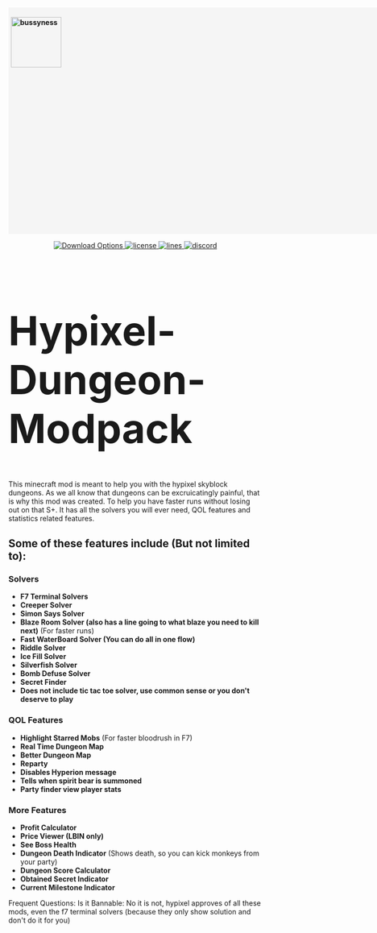 <!DOCTYPE html>

<html>

<style type="text/css">

div{
  background-color: whitesmoke;
  width: 1410;
  height: 440px;
  font-weight: bold;
  padding: 5px; 
    }

p1{
  font-size: 30pt;
  font: arial bold;
}
  
</style>

<body>

<div>

<img src="https://i.ibb.co/FgF2xgc/Picture-1.png"
alt="bussyness" height="100" width="100">

</div>

<p align="center">
<a href="https://github.com/cyoung06/Skyblock-Dungeons-Guide/releases" target="_blank">
<img alt="Download Options" color="red" />
</a>
<a href="https://github.com/cyoung06/Skyblock-Dungeons-Guide/blob/master/LICENSE">
    <img alt="license" src="https://img.shields.io/github/license/cyoung06/Skyblock-Dungeons-Guide?color=00FFFF&style=for-the-badge">
 </a>
  <a href="https://github.com/cyoung06/Skyblock-Dungeons-Guide/">
    <img alt="lines" src="https://img.shields.io/tokei/lines/github/cyoung06/Skyblock-Dungeons-Guide?color=00FFFF&style=for-the-badge">
 </a>
    <a href="https://discord.gg/vuGsXhY5Bv" target="_blank">
    <img alt="discord" src="https://img.shields.io/discord/781913473872560189?color=00FFFF&label=discord&style=for-the-badge" />
  </a>
 </p>

<p1>

 # Hypixel-Dungeon-Modpack

</p1>

This minecraft mod is meant to help you with the hypixel skyblock dungeons. As we all know that dungeons can be excruicatingly painful, that is why this mod was created. To help you have faster runs without losing out on that S+. It has all the solvers you will ever need, QOL features and statistics related features.  

## Some of these features include (But not limited to):
### Solvers
- **F7 Terminal Solvers** 
- **Creeper Solver** 
- **Simon Says Solver** 
- **Blaze Room Solver (also has a line going to what blaze you need to kill next)** (For faster runs)
- **Fast WaterBoard Solver (You can do all in one flow)** 
- **Riddle Solver** 
- **Ice Fill Solver** 
- **Silverfish Solver** 
- **Bomb Defuse Solver** 
- **Secret Finder**
- **Does not include tic tac toe solver, use common sense or you don't deserve to play**

### QOL Features
- **Highlight Starred Mobs** (For faster bloodrush in F7)
- **Real Time Dungeon Map**
- **Better Dungeon Map**
- **Reparty**
- **Disables Hyperion message** 
- **Tells when spirit bear is summoned** 
- **Party finder view player stats**

### More Features
- **Profit Calculator**
- **Price Viewer (LBIN only)**
- **See Boss Health** 
- **Dungeon Death Indicator** (Shows death, so you can kick monkeys from your party)
- **Dungeon Score Calculator** 
- **Obtained Secret Indicator** 
- **Current Milestone Indicator** </p>

Frequent Questions:
Is it Bannable: No it is not, hypixel approves of all these mods, even the f7 terminal solvers (because they only show solution and don't do it for you)

</body>
</html>
